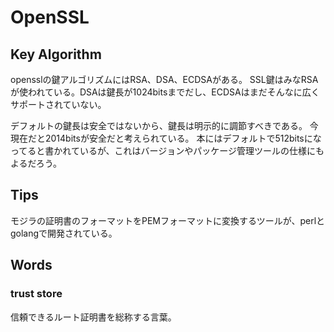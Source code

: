 # OpenSSL

## Key Algorithm

opensslの鍵アルゴリズムにはRSA、DSA、ECDSAがある。
SSL鍵はみなRSAが使われている。DSAは鍵長が1024bitsまでだし、ECDSAはまだそんなに広くサポートされていない。

デフォルトの鍵長は安全ではないから、鍵長は明示的に調節すべきである。
今現在だと2014bitsが安全だと考えられている。
本にはデフォルトで512bitsになってると書かれているが、これはバージョンやパッケージ管理ツールの仕様にもよるだろう。

## Tips
モジラの証明書のフォーマットをPEMフォーマットに変換するツールが、perlとgolangで開発されている。

## Words
### trust store
信頼できるルート証明書を総称する言葉。

